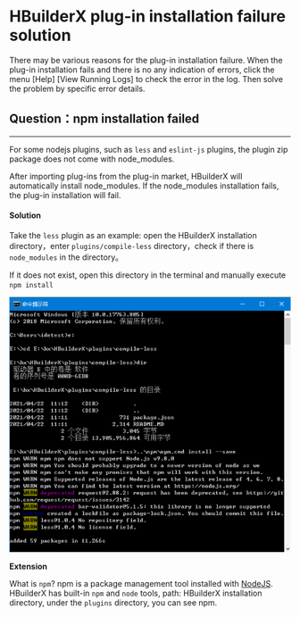 # HBuilderX plug-in installation failure solution

There may be various reasons for the plug-in installation failure. When the plug-in installation fails and there is no any indication of errors, click the menu [Help] [View Running Logs] to check the error in the log. Then solve the problem by specific error details.

## Question：npm installation failed
---

For some nodejs plugins, such as `less` and `eslint-js` plugins, the plugin zip package does not come with node_modules.

After importing plug-ins from the plug-in market, HBuilderX will automatically install node_modules. If the node_modules installation fails, the plug-in installation will fail.

#### Solution

Take the `less` plugin as an example: open the HBuilderX installation directory，enter `plugins/compile-less` directory，check if there is `node_modules` in the directory。

If it does not exist, open this directory in the terminal and manually execute `npm install`

<img src="/static/snapshots/faq/npminstall.png" style="zoom:90%;" />

**Extension**

What is `npm`? npm is a package management tool installed with [NodeJS](https://nodejs.org/en/). HBuilderX has built-in `npm` and `node` tools, path: HBuilderX installation directory, under the `plugins` directory, you can see npm.
